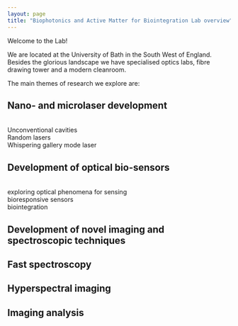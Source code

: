 ```yaml
---
layout: page
title: "Biophotonics and Active Matter for Biointegration Lab overview"
---
```


Welcome to the Lab!

We are located at the University of Bath in the South West of England. Besides the glorious landscape we have specialised optics labs, fibre drawing tower and a modern cleanroom. 

The main themes of research we explore are: 

<h2>Nano- and microlaser development</h2>
<br>Unconventional cavities
<br>Random lasers 
<br>Whispering gallery mode laser 

<h2>Development of optical bio-sensors</h2>
<br>exploring optical phenomena for sensing
<br>bioresponsive sensors
<br>biointegration
<h2>Development of novel imaging and spectroscopic techniques</h2>
<h2>Fast spectroscopy
<h2>Hyperspectral imaging 
<h2>Imaging analysis 
